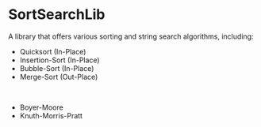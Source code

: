 # SortSearchLib
A library that offers various sorting and string search algorithms, including:

<ul>
  <li>Quicksort (In-Place)</li>
  <li>Insertion-Sort (In-Place)</li>
  <li>Bubble-Sort (In-Place)</li>
  <li>Merge-Sort (Out-Place)</li>
</ul><br>
<ul>
  <li>Boyer-Moore</li>
  <li>Knuth-Morris-Pratt</li>
</ul>